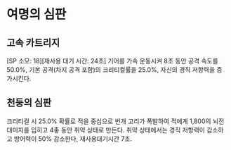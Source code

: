 # 여명의 심판

## 고속 카트리지

[SP 소모: 18][재사용 대기 시간: 24초] 기어를 가속 운동시켜 8초 동안 공격 속도를 50.0%, 기본 공격(차지 공격 포함)의 크리티컬률을 25.0%, 자신의 경직 저항력을 증가시킨다.

## 천둥의 심판

크리티컬 시 25.0% 확률로 적을 중심으로 번개 고리가 폭발하여 적에게 1,800의 뇌전 대미지를 입히고 4촣 동안 취약 상태로 만든다. 취약 상태에서는 경직 저항력이 감소하고 방어력이 50% 감소한다, 재사용대기시간 7초.
